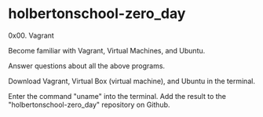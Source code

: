 # holbertonschool-zero_day
0x00. Vagrant

Become familiar with Vagrant, Virtual Machines, and Ubuntu.

Answer questions about all the above programs.

Download Vagrant, Virtual Box (virtual machine), and Ubuntu in the terminal.

Enter the command "uname" into the terminal. Add the result to the "holbertonschool-zero_day" repository on Github.


